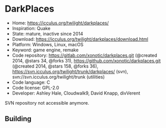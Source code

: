 # DarkPlaces

- Home: https://icculus.org/twilight/darkplaces/
- Inspiration: Quake
- State: mature, inactive since 2014
- Download: https://icculus.org/twilight/darkplaces/download.html
- Platform: Windows, Linux, macOS
- Keyword: game engine, remake
- Code repository: https://gitlab.com/xonotic/darkplaces.git (@created 2014, @stars 34, @forks 31), https://github.com/xonotic/darkplaces.git (@created 2014, @stars 158, @forks 36), https://svn.icculus.org/twilight/trunk/darkplaces/ (svn), svn://svn.icculus.org/twilight/trunk (utilities)
- Code language: C
- Code license: GPL-2.0
- Developer: Ashley Hale, Cloudwalk9, David Knapp, divVerent

SVN repository not accessible anymore.

## Building
